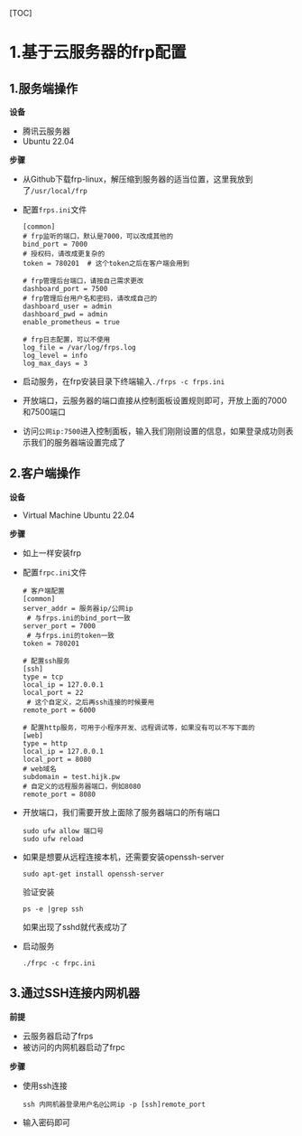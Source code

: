 [TOC]

# 1.基于云服务器的frp配置

## 1.服务端操作



**设备**

+ 腾讯云服务器
+ Ubuntu 22.04



**步骤**

+ 从Github下载frp-linux，解压缩到服务器的适当位置，这里我放到了`/usr/local/frp`

+ 配置`frps.ini`文件

  ```
  [common]
  # frp监听的端口，默认是7000，可以改成其他的
  bind_port = 7000
  # 授权码，请改成更复杂的
  token = 780201  # 这个token之后在客户端会用到
  
  # frp管理后台端口，请按自己需求更改
  dashboard_port = 7500
  # frp管理后台用户名和密码，请改成自己的
  dashboard_user = admin
  dashboard_pwd = admin
  enable_prometheus = true
  
  # frp日志配置，可以不使用
  log_file = /var/log/frps.log
  log_level = info
  log_max_days = 3
  ```

+ 启动服务，在frp安装目录下终端输入`./frps -c frps.ini`

+ 开放端口，云服务器的端口直接从控制面板设置规则即可，开放上面的7000和7500端口

+ 访问`公网ip:7500`进入控制面板，输入我们刚刚设置的信息，如果登录成功则表示我们的服务器端设置完成了



## 2.客户端操作



**设备**

+ Virtual Machine Ubuntu 22.04



**步骤**

+ 如上一样安装frp

+ 配置`frpc.ini`文件

  ```
  # 客户端配置
  [common]
  server_addr = 服务器ip/公网ip
   # 与frps.ini的bind_port一致
  server_port = 7000
   # 与frps.ini的token一致
  token = 780201
  
  # 配置ssh服务
  [ssh]
  type = tcp
  local_ip = 127.0.0.1
  local_port = 22
   # 这个自定义，之后再ssh连接的时候要用
  remote_port = 6000 
  
  # 配置http服务，可用于小程序开发、远程调试等，如果没有可以不写下面的
  [web]
  type = http
  local_ip = 127.0.0.1
  local_port = 8080
  # web域名
  subdomain = test.hijk.pw
  # 自定义的远程服务器端口，例如8080
  remote_port = 8080
  ```

+ 开放端口，我们需要开放上面除了服务器端口的所有端口

  ```
  sudo ufw allow 端口号
  sudo ufw reload 
  ```

+ 如果是想要从远程连接本机，还需要安装openssh-server

  ```
  sudo apt-get install openssh-server
  ```

  验证安装

  ```
  ps -e |grep ssh
  ```

  如果出现了sshd就代表成功了

+ 启动服务

  ```
  ./frpc -c frpc.ini
  ```

  





## 3.通过SSH连接内网机器



**前提**

+ 云服务器启动了frps
+ 被访问的内网机器启动了frpc



**步骤**

+ 使用ssh连接

  ```
  ssh 内网机器登录用户名@公网ip -p [ssh]remote_port
  ```

+ 输入密码即可